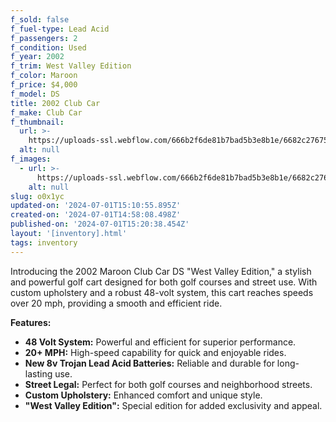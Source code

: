 ```yaml
---
f_sold: false
f_fuel-type: Lead Acid
f_passengers: 2
f_condition: Used
f_year: 2002
f_trim: West Valley Edition
f_color: Maroon
f_price: $4,000
f_model: DS
title: 2002 Club Car
f_make: Club Car
f_thumbnail:
  url: >-
    https://uploads-ssl.webflow.com/666b2f6de81b7bad5b3e8b1e/6682c2767517810ea39009fb_coming-soon.webp
  alt: null
f_images:
  - url: >-
      https://uploads-ssl.webflow.com/666b2f6de81b7bad5b3e8b1e/6682c2767517810ea39009fb_coming-soon.webp
    alt: null
slug: o0x1yc
updated-on: '2024-07-01T15:10:55.895Z'
created-on: '2024-07-01T14:58:08.498Z'
published-on: '2024-07-01T15:20:38.454Z'
layout: '[inventory].html'
tags: inventory
---
```


Introducing the 2002 Maroon Club Car DS "West Valley Edition," a stylish and powerful golf cart designed for both golf courses and street use. With custom upholstery and a robust 48-volt system, this cart reaches speeds over 20 mph, providing a smooth and efficient ride.

**Features:**

*   **48 Volt System:** Powerful and efficient for superior performance.
*   **20+ MPH:** High-speed capability for quick and enjoyable rides.
*   **New 8v Trojan Lead Acid Batteries:** Reliable and durable for long-lasting use.
*   **Street Legal:** Perfect for both golf courses and neighborhood streets.
*   **Custom Upholstery:** Enhanced comfort and unique style.
*   **"West Valley Edition":** Special edition for added exclusivity and appeal.

